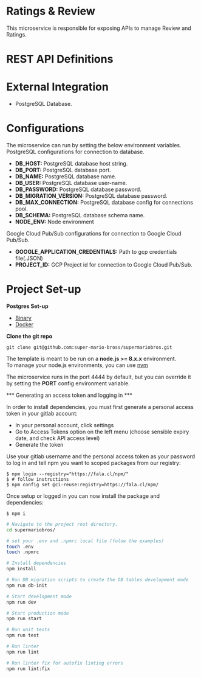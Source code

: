 # Ratings & Review

This microservice is responsible for exposing APIs to manage Review and Ratings.

# REST API Definitions

# External Integration

* PostgreSQL Database.

# Configurations
The microservice can run by setting the below environment variables.
PostgreSQL configurations for connection to database.


 - **DB_HOST:** PostgreSQL database host string.
 - **DB_PORT:** PostgreSQL database port.
 - **DB_NAME:** PostgreSQL database name.
 - **DB_USER:** PostgreSQL database user-name.
 - **DB_PASSWORD:** PostgreSQL database password.
 - **DB_MIGRATION_VERSION:** PostgreSQL database password.
 - **DB_MAX_CONNECTION:** PostgreSQL database config for connections pool.
 - **DB_SCHEMA:** PostgreSQL database schema name.
 - **NODE_ENV:** Node environment
 
Google Cloud Pub/Sub configurations for connection to Google Cloud Pub/Sub.
 - **GOOGLE_APPLICATION_CREDENTIALS:**  Path to gcp credentials file(.JSON)
 - **PROJECT_ID:** GCP Project id for connection to Google Cloud Pub/Sub.

# Project Set-up

**Postgres Set-up**
 - [Binary](https://www.postgresql.org/docs/11/installation.html)
 - [Docker](https://hub.docker.com/_/postgres)

**Clone the git repo**

`git clone git@github.com:super-mario-bross/supermariobros.git`

The template is meant to be run on a **node.js >= 8.x.x** environment.  
To manage your node.js environments, you can use [nvm](https://github.com/creationix/nvm) 

The microservice runs in the port 4444 by default, 
but you can override it by setting the **PORT** config environment variable.

*** Generating an access token and logging in ***

In order to install dependencies, you must first generate a personal access
token in your gitlab account:

- In your personal account, click settings
- Go to Access Tokens option on the left menu (choose sensible
  expiry date, and check API access level)
- Generate the token

Use your gitlab username and the personal access token as your password to log
in and tell npm you want to scoped packages from our registry:

```console
$ npm login --registry="https://fala.cl/npm/"
$ # follow instructions
$ npm config set @ci-reuse:registry=https://fala.cl/npm/
```

Once setup or logged in you can now install the package and dependencies:

```console
$ npm i
```

``` bash
# Navigate to the project root directory.
cd supermariobros/

# set your .env and .npmrc local file (folow the examples)
touch .env
touch .npmrc

# Install dependencies
npm install

# Run DB migration scripts to create the DB tables development mode
npm run db-init

# Start development mode
npm run dev

# Start production mode
npm run start

# Run unit tests
npm run test

# Run linter
npm run lint

# Run linter fix for autofix linting errors 
npm run lint:fix

```